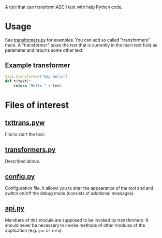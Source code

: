A tool that can transform ASCII text with help Python code.


# Usage

See [transformers.py](transformers.py) for examples. You can add so called "transformers" there. A "transformer" takes the text that is currently in the main text field as parameter and returns some other text.


## Example transformer

```python
@api.transformer("Say hello")
def t(text):
    return "Hello " + text
```


# Files of interest


## [txttrans.pyw](txttrans.pyw)

File to start the tool.


## [transformers.py](transformers.py)

Described above.


## [config.py](config.py)

Configuration file. It allows you to alter the appearance of the tool and and switch on/off the debug mode (consists of additional messages).


## [api.py](api.py)

Members of this module are supposed to be invoked by transformers. It should never be necessary to invoke methods of other modules of the application (e.g. `gui` or `info`).
